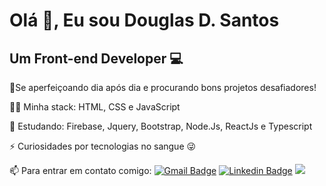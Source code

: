 # Olá 👋, Eu sou Douglas D. Santos 

Um Front-end Developer 💻
---

🚀Se aperfeiçoando dia após dia e procurando bons projetos desafiadores!

👨‍💻 Minha stack: HTML, CSS e JavaScript

:book: Estudando: Firebase, Jquery, Bootstrap, Node.Js, ReactJs e Typescript

⚡ Curiosidades por tecnologias no sangue 😜 


 📫 Para entrar em contato comigo: [![Gmail Badge](https://img.shields.io/badge/gmail-D14836?&style=for-the-badge&logo=gmail&logoColor=white)](https://mailto:douglas.d.santos.dev@gmail.com/) [![Linkedin Badge](https://img.shields.io/badge/linkedin-%230077B5.svg?&style=for-the-badge&logo=linkedin&logoColor=white)](https://www.linkedin.com/in/douglas-santos-8442b41ba/)  [<img src="https://img.shields.io/badge/instagram-%23E4405F.svg?&style=for-the-badge&logo=instagram&logoColor=white" />](https://www.instagram.com/douglas_.1993/)





